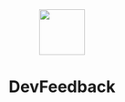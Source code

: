 <div align="center">
<a href="https://github.com/olafsulich/use-haki/settings">
  <img
    height="80"
    width="80"
    src="https://i.ibb.co/vJkVd69/logo-2.png"
  />
</a>
<h1>DevFeedback</h1>
</div>

